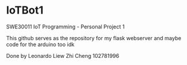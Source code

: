 # IoTBot1
SWE30011 IoT Programming - Personal Project 1

This github serves as the repository for my flask webserver and maybe code for the arduino too idk

Done by Leonardo Liew Zhi Cheng 102781996
